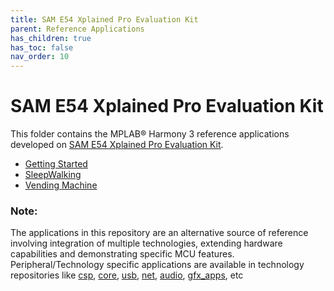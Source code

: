 ```yaml
---
title: SAM E54 Xplained Pro Evaluation Kit
parent: Reference Applications
has_children: true
has_toc: false
nav_order: 10
---
```


# SAM E54 Xplained Pro Evaluation Kit

This folder contains the MPLAB® Harmony 3 reference applications developed on [SAM E54 Xplained Pro Evaluation Kit](https://www.microchip.com/DevelopmentTools/ProductDetails/ATSAME54-XPRO).

* [Getting Started](./same54_getting_started/readme.md)
* [SleepWalking](./sleepwalking/readme.md)
* [Vending Machine](./same54_vending_machine/readme.md)

### **Note:**
The applications in this repository are an alternative source of reference involving integration of multiple technologies, extending hardware capabilities and demonstrating specific MCU features.
Peripheral/Technology specific applications are available in technology repositories like [csp](https://github.com/Microchip-MPLAB-Harmony/csp), [core](https://github.com/Microchip-MPLAB-Harmony/core), [usb](https://github.com/Microchip-MPLAB-Harmony/usb), [net](https://github.com/Microchip-MPLAB-Harmony/net), [audio](https://github.com/Microchip-MPLAB-Harmony/audio), [gfx_apps](https://github.com/Microchip-MPLAB-Harmony/gfx_apps), etc
